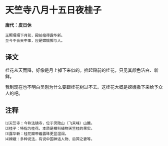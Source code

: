 天竺寺八月十五日夜桂子
==
**唐代：皮日休**

    玉颗珊珊下月轮，殿前拾得露华新。
    至今不会天中事，应是嫦娥掷与人。

译文
--
桂花从天而降，好像是月上掉下来似的。拾起殿前的桂花，只见其颜色洁白、新鲜。

我到现在也不明白吴刚为什么要跟桂花树过不去。这桂花大概是嫦娥撒下来给予众人的吧。

注释
--
    ⑴天竺寺：今称法镜寺，位于灵隐山（飞来峰）山麓。
    ⑵桂子：特指为桂花，本质是樟科植物天竺桂的果实。
    ⑶露华新：桂花瓣带着露珠更显湿润。
    ⑷嫦娥：多种说法，有说中国神话人物、后羿之妻等。
